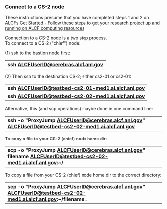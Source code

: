 ### Connect to a CS-2 node

These instructions presume that you have completed steps 1 and 2 on ALCFs
<a href="https://www.alcf.anl.gov/support-center/get-started">Get Started - Follow these steps to get your research project up and running on ALCF computing resources</a>



Connection to a CS-2 node is a two step process. <br>
To connect to a CS-2 ("chief") node:<br>

(1) ssh to the bastion node first: <br>

|                                                                             |
|-----------------------------------------------------------------------------|
| **ssh ALCFUserID@cerebras.alcf.anl.gov** |

(2) Then ssh to the destination CS-2; either cs2-01 or cs2-01:<br>

|                                                                             |
|-----------------------------------------------------------------------------|
| **ssh ALCFUserID@testbed-cs2-01-med1.ai.alcf.anl.gov** |
| **ssh ALCFUserID@testbed-cs2-02-med1.ai.alcf.anl.gov** |


Alternative, this (and scp operations) maybe done in one command line:

|                                                                             |
|-----------------------------------------------------------------------------|
| **ssh -o "ProxyJump ALCFUserID@cerebras.alcf.anl.gov" ALCFUserID@testbed-cs2-02-med1.ai.alcf.anl.gov** |

To copy a file to your CS-2 (chief) node home dir:

|                                                                                  |
|----------------------------------------------------------------------------------------------------------------------|
| **scp -o "ProxyJump ALCFUserID@cerebras.alcf.anl.gov" filename ALCFUserID@testbed-cs2-02-med1.ai.alcf.anl.gov:~/** |

To copy a file from your CS-2 (chief) node home dir to the correct directory:

|                                                                                  |
|----------------------------------------------------------------------------------|
| **scp -o "ProxyJump ALCFUserID@cerebras.alcf.anl.gov" ALCFUserID@testbed-cs2-02-med1.ai.alcf.anl.gov:~/filename .** |



